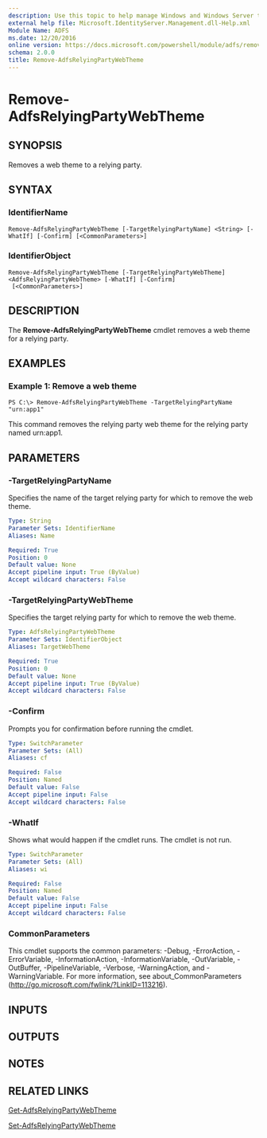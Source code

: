 ```yaml
---
description: Use this topic to help manage Windows and Windows Server technologies with Windows PowerShell.
external help file: Microsoft.IdentityServer.Management.dll-Help.xml
Module Name: ADFS
ms.date: 12/20/2016
online version: https://docs.microsoft.com/powershell/module/adfs/remove-adfsrelyingpartywebtheme?view=windowsserver2019-ps&wt.mc_id=ps-gethelp
schema: 2.0.0
title: Remove-AdfsRelyingPartyWebTheme
---
```


# Remove-AdfsRelyingPartyWebTheme

## SYNOPSIS
Removes a web theme to a relying party.

## SYNTAX

### IdentifierName
```
Remove-AdfsRelyingPartyWebTheme [-TargetRelyingPartyName] <String> [-WhatIf] [-Confirm] [<CommonParameters>]
```

### IdentifierObject
```
Remove-AdfsRelyingPartyWebTheme [-TargetRelyingPartyWebTheme] <AdfsRelyingPartyWebTheme> [-WhatIf] [-Confirm]
 [<CommonParameters>]
```

## DESCRIPTION
The **Remove-AdfsRelyingPartyWebTheme** cmdlet removes a web theme for a relying party.

## EXAMPLES

### Example 1: Remove a web theme
```
PS C:\> Remove-AdfsRelyingPartyWebTheme -TargetRelyingPartyName "urn:app1"
```

This command removes the relying party web theme for the relying party named urn:app1.

## PARAMETERS

### -TargetRelyingPartyName
Specifies the name of the target relying party for which to remove the web theme.

```yaml
Type: String
Parameter Sets: IdentifierName
Aliases: Name

Required: True
Position: 0
Default value: None
Accept pipeline input: True (ByValue)
Accept wildcard characters: False
```

### -TargetRelyingPartyWebTheme
Specifies the target relying party for which to remove the web theme.

```yaml
Type: AdfsRelyingPartyWebTheme
Parameter Sets: IdentifierObject
Aliases: TargetWebTheme

Required: True
Position: 0
Default value: None
Accept pipeline input: True (ByValue)
Accept wildcard characters: False
```

### -Confirm
Prompts you for confirmation before running the cmdlet.

```yaml
Type: SwitchParameter
Parameter Sets: (All)
Aliases: cf

Required: False
Position: Named
Default value: False
Accept pipeline input: False
Accept wildcard characters: False
```

### -WhatIf
Shows what would happen if the cmdlet runs.
The cmdlet is not run.

```yaml
Type: SwitchParameter
Parameter Sets: (All)
Aliases: wi

Required: False
Position: Named
Default value: False
Accept pipeline input: False
Accept wildcard characters: False
```

### CommonParameters
This cmdlet supports the common parameters: -Debug, -ErrorAction, -ErrorVariable, -InformationAction, -InformationVariable, -OutVariable, -OutBuffer, -PipelineVariable, -Verbose, -WarningAction, and -WarningVariable. For more information, see about_CommonParameters (http://go.microsoft.com/fwlink/?LinkID=113216).

## INPUTS

## OUTPUTS

## NOTES

## RELATED LINKS

[Get-AdfsRelyingPartyWebTheme](./Get-AdfsRelyingPartyWebTheme.md)

[Set-AdfsRelyingPartyWebTheme](./Set-AdfsRelyingPartyWebTheme.md)

